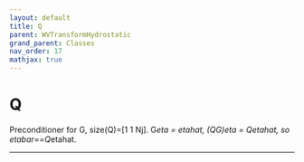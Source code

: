 ```yaml
---
layout: default
title: Q
parent: WVTransformHydrostatic
grand_parent: Classes
nav_order: 17
mathjax: true
---
```


#  Q

Preconditioner for G, size(Q)=[1 1 Nj]. G*eta = etahat, (QG)*eta = Q*etahat, so etabar==Q*etahat.


---

